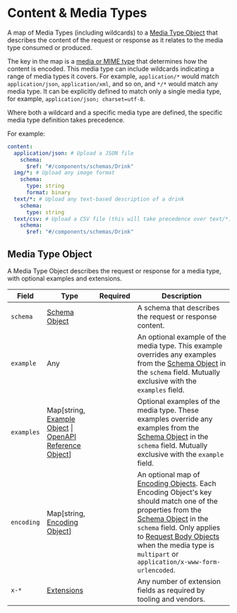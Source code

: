# Content & Media Types

A map of Media Types (including wildcards) to a [Media Type Object](/openapi/paths/operations/content#media-type-object) that describes the content of the request or response as it relates to the media type consumed or produced.

The key in the map is a [media or MIME type](https://developer.mozilla.org/en-US/docs/Web/HTTP/Basics_of_HTTP/MIME_types) that determines how the content is encoded. This media type can include wildcards indicating a range of media types it covers. For example, `application/*` would match `application/json`, `application/xml`, and so on, and `*/*` would match any media type. It can be explicitly defined to match only a single media type, for example, `application/json; charset=utf-8`.

Where both a wildcard and a specific media type are defined, the specific media type definition takes precedence.

For example:

```yaml
content:
  application/json: # Upload a JSON file
    schema:
      $ref: "#/components/schemas/Drink"
  img/*: # Upload any image format
    schema:
      type: string
      format: binary
  text/*: # Upload any text-based description of a drink
    schema:
      type: string
  text/csv: # Upload a CSV file (this will take precedence over text/*)
    schema:
      $ref: "#/components/schemas/Drink"
```

## Media Type Object

A Media Type Object describes the request or response for a media type, with optional examples and extensions.

| Field      | Type                                                                                                    | Required | Description                                                                                                                                                                                                                                                                                                                    |
| ---------- | ------------------------------------------------------------------------------------------------------- | -------- | ------------------------------------------------------------------------------------------------------------------------------------------------------------------------------------------------------------------------------------------------------------------------------------------------------------------------------ |
| `schema`   | [Schema Object](/openapi/schemas)                                                                         |          | A schema that describes the request or response content.                                                                                                                                                                                                                                                                       |
| `example`  | Any                                                                                                     |          | An optional example of the media type. This example overrides any examples from the [Schema Object](/openapi/schemas) in the `schema` field. Mutually exclusive with the `examples` field.                                                                                                                                       |
| `examples` | Map[string, [Example Object](/openapi/examples) \| [OpenAPI Reference Object](/openapi/references#openapi-reference-object)] |          | Optional examples of the media type. These examples override any examples from the [Schema Object](/openapi/schemas) in the `schema` field. Mutually exclusive with the `example` field.                                                                                                                                         |
| `encoding` | Map[string, [Encoding Object](/openapi/paths/operations/requests#encoding-object)]                                                        |          | An optional map of [Encoding Objects](/openapi/paths/operations/requests#encoding-object). Each Encoding Object's key should match one of the properties from the [Schema Object](/openapi/schemas) in the `schema` field. Only applies to [Request Body Objects](/openapi/paths/operations/requests) when the media type is `multipart` or `application/x-www-form-urlencoded`. |
| `x-*`      | [Extensions](/openapi/extensions)                                                                               |          | Any number of extension fields as required by tooling and vendors.                                                                                                                                                                                                                                                             |